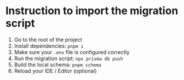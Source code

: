 # Instruction to import the migration script

1. Go to the root of the project
2. Install dependencies: `pnpm i`
3. Make sure your `.env` file is configured correctly
4. Run the migration script: `npx prisma db push`
5. Build the local schema: `pnpm schema`
6. Reload your IDE / Editor (optional)
